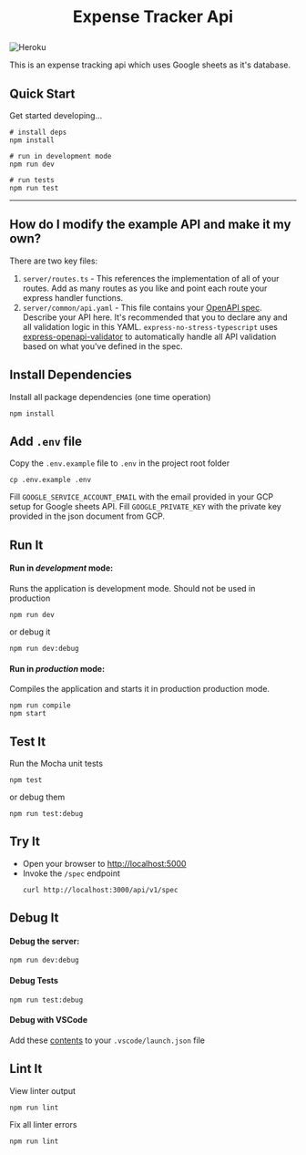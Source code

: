 # <p align=center>Expense Tracker Api</p>

![Heroku](http://heroku-badge.herokuapp.com/?app=arpit-expense-tracker&style=flat&svg=1&root=index.html)

This is an expense tracking api which uses Google sheets as it's database.

## Quick Start

Get started developing...

```shell
# install deps
npm install

# run in development mode
npm run dev

# run tests
npm run test
```

---

## How do I modify the example API and make it my own?

There are two key files:

1. `server/routes.ts` - This references the implementation of all of your routes. Add as many routes as you like and point each route your express handler functions.
2. `server/common/api.yaml` - This file contains your [OpenAPI spec](https://swagger.io/specification/). Describe your API here. It's recommended that you to declare any and all validation logic in this YAML. `express-no-stress-typescript` uses [express-openapi-validator](https://github.com/cdimascio/express-openapi-validator) to automatically handle all API validation based on what you've defined in the spec.

## Install Dependencies

Install all package dependencies (one time operation)

```shell
npm install
```

## Add `.env` file

Copy the `.env.example` file to `.env` in the project root folder

```shell
cp .env.example .env
```

Fill `GOOGLE_SERVICE_ACCOUNT_EMAIL` with the email provided in your GCP setup for Google sheets API. Fill `GOOGLE_PRIVATE_KEY` with the private key provided in the json document from GCP.

## Run It

#### Run in _development_ mode:

Runs the application is development mode. Should not be used in production

```shell
npm run dev
```

or debug it

```shell
npm run dev:debug
```

#### Run in _production_ mode:

Compiles the application and starts it in production production mode.

```shell
npm run compile
npm start
```

## Test It

Run the Mocha unit tests

```shell
npm test
```

or debug them

```shell
npm run test:debug
```

## Try It

- Open your browser to [http://localhost:5000](http://localhost:5000)
- Invoke the `/spec` endpoint
  ```shell
  curl http://localhost:3000/api/v1/spec
  ```

## Debug It

#### Debug the server:

```
npm run dev:debug
```

#### Debug Tests

```
npm run test:debug
```

#### Debug with VSCode

Add these [contents](https://github.com/cdimascio/generator-express-no-stress/blob/next/assets/.vscode/launch.json) to your `.vscode/launch.json` file

## Lint It

View linter output

```
npm run lint
```

Fix all linter errors

```
npm run lint
```
